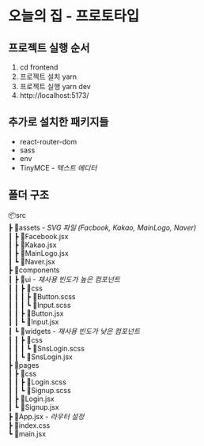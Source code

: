 # 오늘의 집 - 프로토타입

## 프로젝트 실행 순서

1. cd frontend
2. 프로젝트 설치 yarn
3. 프로젝트 실행 yarn dev
4. http://localhost:5173/

## 추가로 설치한 패키지들

- react-router-dom
- sass
- env
- TinyMCE - _텍스트 에디터_

## 폴더 구조

📦src  
┣ 📂assets - _SVG 파일 (Facbook, Kakao, MainLogo, Naver)_  
┃ ┣ 📜Facebook.jsx  
┃ ┣ 📜Kakao.jsx  
┃ ┣ 📜MainLogo.jsx  
┃ ┗ 📜Naver.jsx  
┣ 📂components  
┃ ┣ 📂ui - _재사용 빈도가 높은 컴포넌트_  
┃ ┃ ┣ 📂css  
┃ ┃ ┃ ┣ 📜Button.scss  
┃ ┃ ┃ ┗ 📜Input.scss  
┃ ┃ ┣ 📜Button.jsx  
┃ ┃ ┗ 📜Input.jsx  
┃ ┗ 📂widgets - _재사용 빈도가 낮은 컴포넌트_  
┃ ┃ ┣ 📂css  
┃ ┃ ┃ ┗ 📜SnsLogin.scss  
┃ ┃ ┗ 📜SnsLogin.jsx  
┣ 📂pages  
┃ ┣ 📂css  
┃ ┃ ┣ 📜Login.scss  
┃ ┃ ┗ 📜Signup.scss  
┃ ┣ 📜Login.jsx  
┃ ┗ 📜Signup.jsx  
┣ 📜App.jsx - _라우터 설정_  
┣ 📜index.css  
┗ 📜main.jsx
